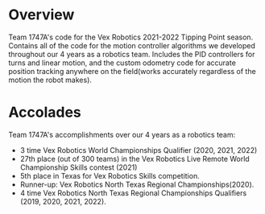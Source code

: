 # Overview
Team 1747A's code for the Vex Robotics 2021-2022 Tipping Point season. 
Contains all of the code for the motion controller algorithms we developed throughout our 4 years as a robotics team. Includes the PID controllers for turns and linear motion, and the custom odometry code for accurate position tracking anywhere on the field(works accurately regardless of the motion the robot makes).

# Accolades
Team 1747A's accomplishments over our 4 years as a robotics team:
- 3 time Vex Robotics World Championships Qualifier (2020, 2021, 2022)
- 27th place (out of 300 teams) in the Vex Robotics Live Remote World Championship Skills contest (2021)
- 5th place in Texas for Vex Robotics Skills competition. 
- Runner-up: Vex Robotics North Texas Regional Championships(2020).
- 4 time Vex Robotics North Texas Regional Championships Qualifiers (2019, 2020, 2021, 2022). 
